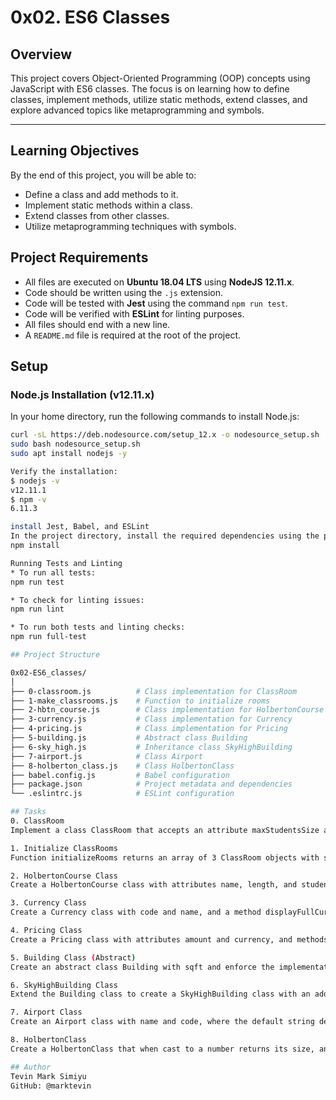 # 0x02. ES6 Classes

## Overview
This project covers Object-Oriented Programming (OOP) concepts using JavaScript with ES6 classes. The focus is on learning how to define classes, implement methods, utilize static methods, extend classes, and explore advanced topics like metaprogramming and symbols.

---

## Learning Objectives
By the end of this project, you will be able to:
- Define a class and add methods to it.
- Implement static methods within a class.
- Extend classes from other classes.
- Utilize metaprogramming techniques with symbols.

## Project Requirements
- All files are executed on **Ubuntu 18.04 LTS** using **NodeJS 12.11.x**.
- Code should be written using the `.js` extension.
- Code will be tested with **Jest** using the command `npm run test`.
- Code will be verified with **ESLint** for linting purposes.
- All files should end with a new line.
- A `README.md` file is required at the root of the project.

## Setup
### Node.js Installation (v12.11.x)
In your home directory, run the following commands to install Node.js:
```bash
curl -sL https://deb.nodesource.com/setup_12.x -o nodesource_setup.sh
sudo bash nodesource_setup.sh
sudo apt install nodejs -y

Verify the installation:
$ nodejs -v
v12.11.1
$ npm -v
6.11.3

install Jest, Babel, and ESLint
In the project directory, install the required dependencies using the provided package.json:
npm install

Running Tests and Linting
* To run all tests:
npm run test

* To check for linting issues:
npm run lint

* To run both tests and linting checks:
npm run full-test

## Project Structure

0x02-ES6_classes/
│
├── 0-classroom.js          # Class implementation for ClassRoom
├── 1-make_classrooms.js    # Function to initialize rooms
├── 2-hbtn_course.js        # Class implementation for HolbertonCourse
├── 3-currency.js           # Class implementation for Currency
├── 4-pricing.js            # Class implementation for Pricing
├── 5-building.js           # Abstract class Building
├── 6-sky_high.js           # Inheritance class SkyHighBuilding
├── 7-airport.js            # Class Airport
├── 8-holberton_class.js    # Class HolbertonClass
├── babel.config.js         # Babel configuration
├── package.json            # Project metadata and dependencies
└── .eslintrc.js            # ESLint configuration

## Tasks
0. ClassRoom
Implement a class ClassRoom that accepts an attribute maxStudentsSize and assigns it to _maxStudentsSize.

1. Initialize ClassRooms
Function initializeRooms returns an array of 3 ClassRoom objects with sizes 19, 20, and 34.

2. HolbertonCourse Class
Create a HolbertonCourse class with attributes name, length, and students, with getters and setters for each.

3. Currency Class
Create a Currency class with code and name, and a method displayFullCurrency that formats the output as name (code).

4. Pricing Class
Create a Pricing class with attributes amount and currency, and methods to display the full price and a static method to convert prices.

5. Building Class (Abstract)
Create an abstract class Building with sqft and enforce the implementation of evacuationWarningMessage in derived classes.

6. SkyHighBuilding Class
Extend the Building class to create a SkyHighBuilding class with an additional attribute floors and override the evacuationWarningMessage.

7. Airport Class
Create an Airport class with name and code, where the default string description returns the airport code.

8. HolbertonClass
Create a HolbertonClass that when cast to a number returns its size, and when cast to a string returns its location.

## Author
Tevin Mark Simiyu
GitHub: @marktevin
